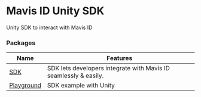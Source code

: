 # Mavis ID Unity SDK

Unity SDK to interact with Mavis ID

### Packages

| Name                                                                                  | Features                                                         |
| ------------------------------------------------------------------------------------- | ---------------------------------------------------------------- |
| [SDK](https://github.com/skymavis/mavis-id-unity/tree/main/Assets/Plugins)        | SDK lets developers integrate with Mavis ID seamlessly & easily. |
| [Playground](https://github.com/skymavis/mavis-id-unity/tree/main/Assets/Example) | SDK example with Unity                                           |
